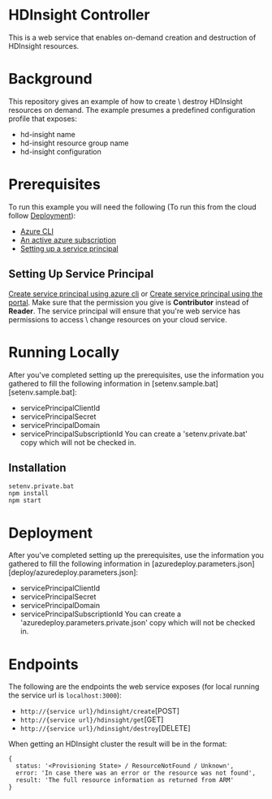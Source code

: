 # HDInsight Controller
This is a web service that enables on-demand creation and destruction of HDInsight resources.

# Background
This repository gives an example of how to create \ destroy HDInsight resources on demand.
The example presumes a predefined configuration profile that exposes:
* hd-insight name
* hd-insight resource group name
* hd-insight configuration

# Prerequisites
To run this example you will need the following (To run this from the cloud follow [Deployment](#deployment)):
* [Azure CLI][azure-cli]
* [An active azure subscription](http://portal.azure.com)
* [Setting up a service principal](#setting-up-service-principal)

## Setting Up Service Principal
[Create service principal using azure cli][create-sp-cli] or [Create service principal using the portal][create-sp-portal].
Make sure that the permission you give is **Contributor** instead of **Reader**.
The service principal will ensure that you're web service has permissions to access \ change resources on your cloud service.

# Running Locally
After you've completed setting up the prerequisites, use the information you gathered to fill the following information
in [setenv.sample.bat][setenv.sample.bat]:
* servicePrincipalClientId
* servicePrincipalSecret
* servicePrincipalDomain
* servicePrincipalSubscriptionId
You can create a 'setenv.private.bat' copy which will not be checked in.

## Installation
```
setenv.private.bat
npm install
npm start
```

# Deployment
After you've completed setting up the prerequisites, use the information you gathered to fill the following information
in [azuredeploy.parameters.json][deploy/azuredeploy.parameters.json]:
* servicePrincipalClientId
* servicePrincipalSecret
* servicePrincipalDomain
* servicePrincipalSubscriptionId
You can create a 'azuredeploy.parameters.private.json' copy which will not be checked in.

# Endpoints
The following are the endpoints the web service exposes (for local running the service url is `localhost:3000`):
* `http://{service url}/hdinsight/create`[POST]
* `http://{service url}/hdinsight/get`[GET]
* `http://{service url}/hdinsight/destroy`[DELETE]

When getting an HDInsight cluster the result will be in the format:
```
{
  status: '<Provisioning State> / ResourceNotFound / Unknown',
  error: 'In case there was an error or the resource was not found',
  result: 'The full resource information as returned from ARM'
}
```

[//]: # (Links section)

   [azure-cli]: <https://azure.microsoft.com/en-us/documentation/articles/xplat-cli-install/>
   [create-sp-portal]: <https://azure.microsoft.com/en-us/documentation/articles/resource-group-create-service-principal-portal/>
   [create-sp-cli]: <https://azure.microsoft.com/en-us/documentation/articles/resource-group-authenticate-service-principal-cli/>

   [//]: # (Cover image source: http://www.publicdomainpictures.net/view-image.php?image=34175&picture=human-dna)
   [//]: # (Cover image license: http://creativecommons.org/publicdomain/zero/1.0/)